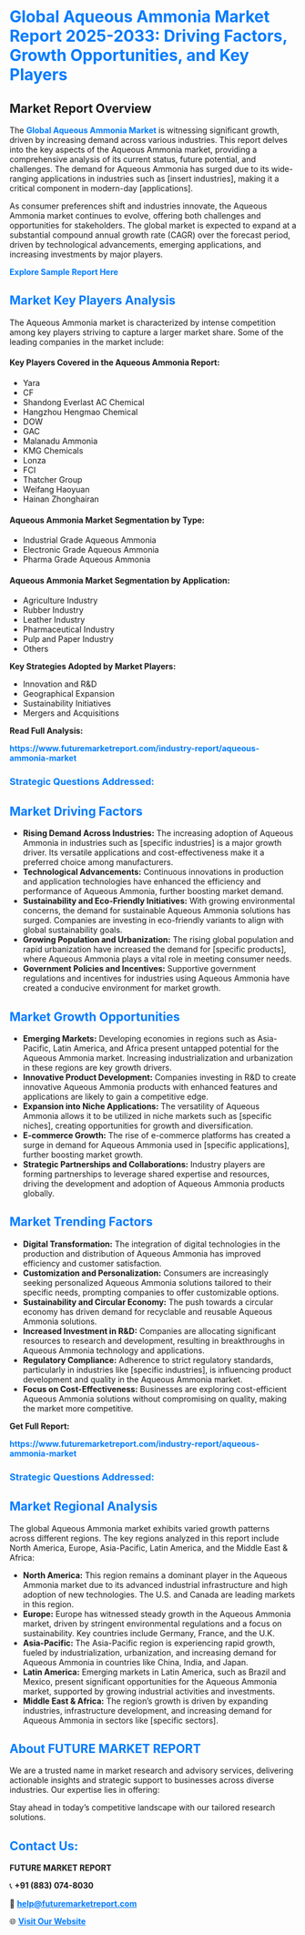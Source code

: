 <h1 style="color: #007BFF;">Global Aqueous Ammonia Market Report 2025-2033: Driving Factors, Growth Opportunities, and Key Players</h1>

<section id="overview">
<h2>Market Report Overview</h2>
<p>The <a href="https://www.futuremarketreport.com/industry-report/aqueous-ammonia-market" style="color: #007BFF; text-decoration: none;"><strong>Global Aqueous Ammonia Market</strong></a> is witnessing significant growth, driven by increasing demand across various industries. This report delves into the key aspects of the Aqueous Ammonia market, providing a comprehensive analysis of its current status, future potential, and challenges. The demand for Aqueous Ammonia has surged due to its wide-ranging applications in industries such as [insert industries], making it a critical component in modern-day [applications].</p>
<p>As consumer preferences shift and industries innovate, the Aqueous Ammonia market continues to evolve, offering both challenges and opportunities for stakeholders. The global market is expected to expand at a substantial compound annual growth rate (CAGR) over the forecast period, driven by technological advancements, emerging applications, and increasing investments by major players.</p>
</section>

<section id="overview">
<p><a href="https://www.futuremarketreport.com/request-sample/reportId=59533" style="color: #007BFF; text-decoration: none;"><strong>Explore Sample Report Here</strong></a></p>
</section>

<section id="key-players">
<h2 style="color: #007BFF;">Market Key Players Analysis</h2>
<p>The Aqueous Ammonia market is characterized by intense competition among key players striving to capture a larger market share. Some of the leading companies in the market include:</p>
<h4>Key Players Covered in the Aqueous Ammonia Report:</h4>
<ul><li>Yara</li><li>CF</li><li>Shandong Everlast AC Chemical</li><li>Hangzhou Hengmao Chemical</li><li>DOW</li><li>GAC</li><li>Malanadu Ammonia</li><li>KMG Chemicals</li><li>Lonza</li><li>FCI</li><li>Thatcher Group</li><li>Weifang Haoyuan</li><li>Hainan Zhonghairan</li></ul>
<h4>Aqueous Ammonia Market Segmentation by Type:</h4>
<ul><li>Industrial Grade Aqueous Ammonia</li><li>Electronic Grade Aqueous Ammonia</li><li>Pharma Grade Aqueous Ammonia</li></ul>

<h4>Aqueous Ammonia Market Segmentation by Application:</h4>
<ul><li>Agriculture Industry</li><li>Rubber Industry</li><li>Leather Industry</li><li>Pharmaceutical Industry</li><li>Pulp and Paper Industry</li><li>Others</li></ul>
<p><strong>Key Strategies Adopted by Market Players:</strong></p>
<ul>
<li>Innovation and R&D</li>
<li>Geographical Expansion</li>
<li>Sustainability Initiatives</li>
<li>Mergers and Acquisitions</li>
</ul>
</section>

<section>
<p><strong>Read Full Analysis: </strong></p><a href="https://www.futuremarketreport.com/industry-report/aqueous-ammonia-market" style="color: #007BFF; text-decoration: none;"><strong>https://www.futuremarketreport.com/industry-report/aqueous-ammonia-market</strong></a>
<h3 style="color: #007BFF;">Strategic Questions Addressed:</h3>
</section>

<section id="driving-factors">
<h2 style="color: #007BFF;">Market Driving Factors</h2>
<ul>
<li><strong>Rising Demand Across Industries:</strong> The increasing adoption of Aqueous Ammonia in industries such as [specific industries] is a major growth driver. Its versatile applications and cost-effectiveness make it a preferred choice among manufacturers.</li>
<li><strong>Technological Advancements:</strong> Continuous innovations in production and application technologies have enhanced the efficiency and performance of Aqueous Ammonia, further boosting market demand.</li>
<li><strong>Sustainability and Eco-Friendly Initiatives:</strong> With growing environmental concerns, the demand for sustainable Aqueous Ammonia solutions has surged. Companies are investing in eco-friendly variants to align with global sustainability goals.</li>
<li><strong>Growing Population and Urbanization:</strong> The rising global population and rapid urbanization have increased the demand for [specific products], where Aqueous Ammonia plays a vital role in meeting consumer needs.</li>
<li><strong>Government Policies and Incentives:</strong> Supportive government regulations and incentives for industries using Aqueous Ammonia have created a conducive environment for market growth.</li>
</ul>
</section>

<section id="growth-opportunities">
<h2 style="color: #007BFF;">Market Growth Opportunities</h2>
<ul>
<li><strong>Emerging Markets:</strong> Developing economies in regions such as Asia-Pacific, Latin America, and Africa present untapped potential for the Aqueous Ammonia market. Increasing industrialization and urbanization in these regions are key growth drivers.</li>
<li><strong>Innovative Product Development:</strong> Companies investing in R&D to create innovative Aqueous Ammonia products with enhanced features and applications are likely to gain a competitive edge.</li>
<li><strong>Expansion into Niche Applications:</strong> The versatility of Aqueous Ammonia allows it to be utilized in niche markets such as [specific niches], creating opportunities for growth and diversification.</li>
<li><strong>E-commerce Growth:</strong> The rise of e-commerce platforms has created a surge in demand for Aqueous Ammonia used in [specific applications], further boosting market growth.</li>
<li><strong>Strategic Partnerships and Collaborations:</strong> Industry players are forming partnerships to leverage shared expertise and resources, driving the development and adoption of Aqueous Ammonia products globally.</li>
</ul>
</section>

<section id="trending-factors">
<h2 style="color: #007BFF;">Market Trending Factors</h2>
<ul>
<li><strong>Digital Transformation:</strong> The integration of digital technologies in the production and distribution of Aqueous Ammonia has improved efficiency and customer satisfaction.</li>
<li><strong>Customization and Personalization:</strong> Consumers are increasingly seeking personalized Aqueous Ammonia solutions tailored to their specific needs, prompting companies to offer customizable options.</li>
<li><strong>Sustainability and Circular Economy:</strong> The push towards a circular economy has driven demand for recyclable and reusable Aqueous Ammonia solutions.</li>
<li><strong>Increased Investment in R&D:</strong> Companies are allocating significant resources to research and development, resulting in breakthroughs in Aqueous Ammonia technology and applications.</li>
<li><strong>Regulatory Compliance:</strong> Adherence to strict regulatory standards, particularly in industries like [specific industries], is influencing product development and quality in the Aqueous Ammonia market.</li>
<li><strong>Focus on Cost-Effectiveness:</strong> Businesses are exploring cost-efficient Aqueous Ammonia solutions without compromising on quality, making the market more competitive.</li>
</ul>
</section>

<section>
<p><strong>Get Full Report: </strong></p><a href="https://www.futuremarketreport.com/industry-report/aqueous-ammonia-market" style="color: #007BFF; text-decoration: none;"><strong>https://www.futuremarketreport.com/industry-report/aqueous-ammonia-market</strong></a>
<h3 style="color: #007BFF;">Strategic Questions Addressed:</h3>
</section>


<section id="regional-analysis">
<h2 style="color: #007BFF;">Market Regional Analysis</h2>
<p>The global Aqueous Ammonia market exhibits varied growth patterns across different regions. The key regions analyzed in this report include North America, Europe, Asia-Pacific, Latin America, and the Middle East & Africa:</p>
<ul>
<li><strong>North America:</strong> This region remains a dominant player in the Aqueous Ammonia market due to its advanced industrial infrastructure and high adoption of new technologies. The U.S. and Canada are leading markets in this region.</li>
<li><strong>Europe:</strong> Europe has witnessed steady growth in the Aqueous Ammonia market, driven by stringent environmental regulations and a focus on sustainability. Key countries include Germany, France, and the U.K.</li>
<li><strong>Asia-Pacific:</strong> The Asia-Pacific region is experiencing rapid growth, fueled by industrialization, urbanization, and increasing demand for Aqueous Ammonia in countries like China, India, and Japan.</li>
<li><strong>Latin America:</strong> Emerging markets in Latin America, such as Brazil and Mexico, present significant opportunities for the Aqueous Ammonia market, supported by growing industrial activities and investments.</li>
<li><strong>Middle East & Africa:</strong> The region’s growth is driven by expanding industries, infrastructure development, and increasing demand for Aqueous Ammonia in sectors like [specific sectors].</li>
</ul>
</section>

<footer>
<h2 style="color: #007BFF;">About FUTURE MARKET REPORT</h2>
<p>We are a trusted name in market research and advisory services, delivering actionable insights and strategic support to businesses across diverse industries. Our expertise lies in offering:</p>

<p>Stay ahead in today’s competitive landscape with our tailored research solutions.</p>

<h2 style="color: #007BFF;">Contact Us:</h2>
<p><strong>FUTURE MARKET REPORT</strong></p>
<p>📞 <strong>+91 (883) 074-8030</strong></p>
<p>📧 <strong><a href="mailto:help@futuremarketreport.com" style="color: #007BFF;">help@futuremarketreport.com</a></strong></p>
<p>🌐 <strong><a href="https://www.futuremarketreport.com/" style="color: #007BFF;">Visit Our Website</a></strong></p>
</footer>